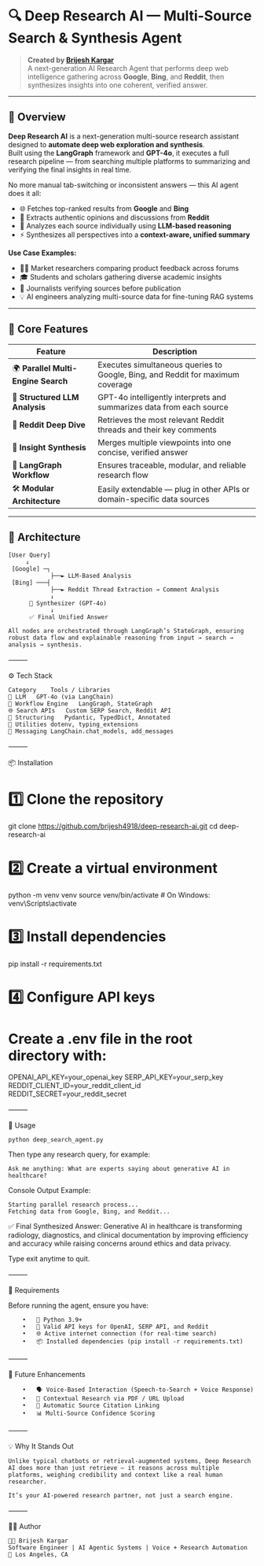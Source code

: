 
# 🔍 Deep Research AI — Multi-Source Search & Synthesis Agent  

> **Created by [Brijesh Kargar](https://github.com/brijesh4918)**  
> A next-generation AI Research Agent that performs deep web intelligence gathering across **Google**, **Bing**, and **Reddit**, then synthesizes insights into one coherent, verified answer.

---

## 🚀 Overview  

**Deep Research AI** is a next-generation multi-source research assistant designed to **automate deep web exploration and synthesis**.  
Built using the **LangGraph** framework and **GPT-4o**, it executes a full research pipeline — from searching multiple platforms to summarizing and verifying the final insights in real time.  

No more manual tab-switching or inconsistent answers — this AI agent does it all:  
- 🌐 Fetches top-ranked results from **Google** and **Bing**  
- 💬 Extracts authentic opinions and discussions from **Reddit**  
- 🧠 Analyzes each source individually using **LLM-based reasoning**  
- ⚡ Synthesizes all perspectives into a **context-aware, unified summary**

**Use Case Examples:**  
- 🧑‍💼 Market researchers comparing product feedback across forums  
- 🎓 Students and scholars gathering diverse academic insights  
- 📰 Journalists verifying sources before publication  
- 💡 AI engineers analyzing multi-source data for fine-tuning RAG systems  

---

## 🧩 Core Features  

| Feature | Description |
|----------|-------------|
| 🌍 **Parallel Multi-Engine Search** | Executes simultaneous queries to Google, Bing, and Reddit for maximum coverage |
| 🧠 **Structured LLM Analysis** | GPT-4o intelligently interprets and summarizes data from each source |
| 💬 **Reddit Deep Dive** | Retrieves the most relevant Reddit threads and their key comments |
| 🔗 **Insight Synthesis** | Merges multiple viewpoints into one concise, verified answer |
| 🧩 **LangGraph Workflow** | Ensures traceable, modular, and reliable research flow |
| 🛠 **Modular Architecture** | Easily extendable — plug in other APIs or domain-specific data sources |

---

## 🧠 Architecture  

```text
[User Query]
     ↓
 [Google] ─┐
            ├──► LLM-Based Analysis
 [Bing] ───┤
            ├──► Reddit Thread Extraction → Comment Analysis
            ↓
      🔄 Synthesizer (GPT-4o)
            ↓
      ✅ Final Unified Answer

All nodes are orchestrated through LangGraph’s StateGraph, ensuring robust data flow and explainable reasoning from input → search → analysis → synthesis.

```
⸻

⚙️ Tech Stack
    
    Category	Tools / Libraries
    🧠 LLM	GPT-4o (via LangChain)
    🧩 Workflow Engine	LangGraph, StateGraph
    🌐 Search APIs	Custom SERP Search, Reddit API
    🧱 Structuring	Pydantic, TypedDict, Annotated
    🔧 Utilities	dotenv, typing_extensions
    💬 Messaging	LangChain.chat_models, add_messages
    

⸻

📦 Installation

# 1️⃣ Clone the repository
git clone https://github.com/brijesh4918/deep-research-ai.git
cd deep-research-ai

# 2️⃣ Create a virtual environment
python -m venv venv
source venv/bin/activate  # On Windows: venv\Scripts\activate

# 3️⃣ Install dependencies
pip install -r requirements.txt

# 4️⃣ Configure API keys
# Create a .env file in the root directory with:
OPENAI_API_KEY=your_openai_key
SERP_API_KEY=your_serp_key
REDDIT_CLIENT_ID=your_reddit_client_id
REDDIT_SECRET=your_reddit_secret


⸻

🧪 Usage

    python deep_search_agent.py

Then type any research query, for example:

    Ask me anything: What are experts saying about generative AI in healthcare?

Console Output Example:

    Starting parallel research process...
    Fetching data from Google, Bing, and Reddit...

✅ Final Synthesized Answer:
Generative AI in healthcare is transforming radiology, diagnostics, and
clinical documentation by improving efficiency and accuracy while raising
concerns around ethics and data privacy.

Type exit anytime to quit.

⸻

🧾 Requirements

Before running the agent, ensure you have:

        •	🐍 Python 3.9+
        •	🔑 Valid API keys for OpenAI, SERP API, and Reddit
        •	🌐 Active internet connection (for real-time search)
        •	📦 Installed dependencies (pip install -r requirements.txt)

⸻

🔮 Future Enhancements

        •	🗣️ Voice-Based Interaction (Speech-to-Search + Voice Response)
        •	📄 Contextual Research via PDF / URL Upload
        •	🧭 Automatic Source Citation Linking
        •	📊 Multi-Source Confidence Scoring

⸻

💡 Why It Stands Out
    
    Unlike typical chatbots or retrieval-augmented systems, Deep Research AI does more than just retrieve — it reasons across multiple platforms, weighing credibility and context like a real human researcher.
    
    It’s your AI-powered research partner, not just a search engine.

⸻

🧑‍💻 Author

    👨‍💻 Brijesh Kargar
    Software Engineer | AI Agentic Systems | Voice + Research Automation
    📍 Los Angeles, CA
